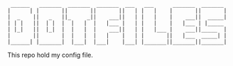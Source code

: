      ______   _______  _______  _______  ___   ___      _______  _______
    |      | |       ||       ||       ||   | |   |    |       ||       |
    |  _    ||   _   ||_     _||    ___||   | |   |    |    ___||  _____|
    | | |   ||  | |  |  |   |  |   |___ |   | |   |    |   |___ | |_____
    | |_|   ||  |_|  |  |   |  |    ___||   | |   |___ |    ___||_____  |
    |       ||       |  |   |  |   |    |   | |       ||   |___  _____| |
    |______| |_______|  |___|  |___|    |___| |_______||_______||_______|

This repo hold my config file.
